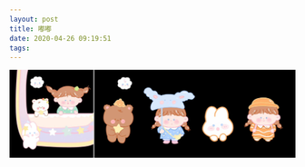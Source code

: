 ```yaml
---
layout: post
title: 嘟嘟
date: 2020-04-26 09:19:51
tags:
---
```


![141587863937_.pic_hd](../../../assets/imgs/202004260101.png)

